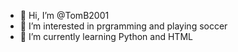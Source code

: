 - 👋 Hi, I’m @TomB2001
- 👀 I’m interested in prgramming and playing soccer
- 🌱 I’m currently learning Python and HTML

<!---
TomB2001/TomB2001 is a ✨ special ✨ repository because its `README.md` (this file) appears on your GitHub profile.
You can click the Preview link to take a look at your changes.
--->
